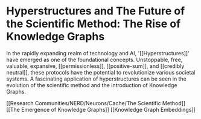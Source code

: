 # Hyperstructures and The Future of the Scientific Method: The Rise of Knowledge Graphs

In the rapidly expanding realm of technology and AI, '[[Hyperstructures]]' have emerged as one of the foundational concepts. Unstoppable, free, valuable, expansive, [[permissionless]], [[positive-sum]], and [[credibly neutral]], these protocols have the potential to revolutionize various societal systems. A fascinating application of hyperstructures can be seen in the evolution of the scientific method and the introduction of Knowledge Graphs.

[[Research Communities/NERD/Neurons/Cache/The Scientific Method]]
[[The Emergence of Knowledge Graphs]]
[[Knowledge Graph Embeddings]]